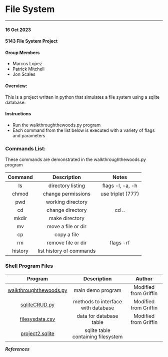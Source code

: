 # File System
---

#### 16 Oct 2023
#### 5143 File System Project 

#### Group Members

- Marcos Lopez
- Patrick Mitchell
- Jon Scales

#### Overview:
This is a project written in python that simulates a file system using a sqlite database. 


#### Instructions

- Run the walkthroughthewoods.py program
- Each command from the list below is executed with a variety of flags and parameters
                                     

### Commands List: ###
These commands are demonstrated in the walkthroughthewoods.py program

| Command |    Description    | Notes |
| :-----: | :---------------: |  :---: |
|   ls    | directory listing | flags -l, -a, -h   |
| chmod | change permissions | use triplet (777) |
|   pwd   | working directory |         |
|  cd  |     change directory  |cd ..   |
| mkdir | make directory  |   |
| mv |  move a file or dir |  |
| cp | copy a file |     |
| rm | remove file or dir  |  flags -rf  |
| history | list history of commands  |    |


### Shell Program Files ###
| Program | Description | Author |
| :-----: | :---------: | :----: |
| [walkthroughthewoods.py](https://github.com/jonscales/5143-opsys-102/blob/main/Assignments/P02/walkthroughthewoods.py) | main demo program | Modified from Griffin | 
| [sqliteCRUD.py](https://github.com/jonscales/5143-opsys-102/blob/main/Assignments/P02/sqliteCRUD.py) | methods to interface with database| Modified from Griffin  |
| [filesysdata.csv](https://github.com/jonscales/5143-opsys-102/blob/main/Assignments/P02/filesysdata.csv) | data for database table| Modified from Griffin |
| [project2.sqlite](https://github.com/jonscales/5143-opsys-102/blob/main/Assignments/P02/project2.sqlite) | sqlite table containing filesystem |  |
 

***References***
